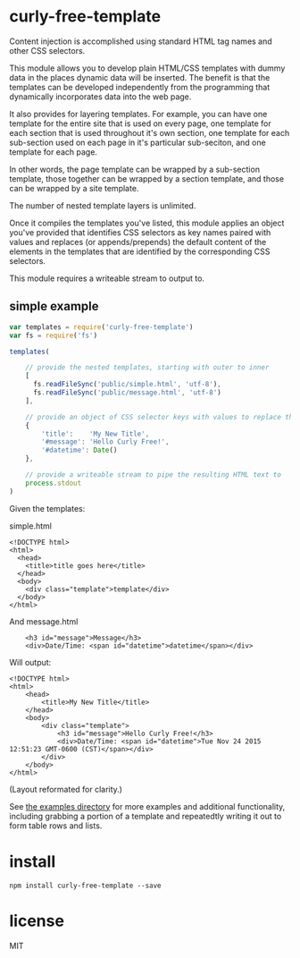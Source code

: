 # curly-free-template

Content injection is accomplished using standard HTML tag names and other CSS selectors.

This module allows you to develop plain HTML/CSS templates with dummy data in the places dynamic
data will be inserted. The benefit is that the templates can be developed independently from the
programming that dynamically incorporates data into the web page.

It also provides for layering templates. For example, you can have one template for the entire
site that is used on every page, one template for each section that is used throughout it's own
section, one template for each sub-section used on each page in it's particular sub-seciton, and
one template for each page.

In other words, the page template can be wrapped by a sub-section template, those together can
be wrapped by a section template, and those can be wrapped by a site template.

The number of nested template layers is unlimited.

Once it compiles the templates you've listed, this module applies an object you've provided that
identifies CSS selectors as key names paired with values and replaces (or appends/prepends) the
default content of the elements in the templates that are identified by the corresponding CSS
selectors.

This module requires a writeable stream to output to.

## simple example

``` js
var templates = require('curly-free-template')
var fs = require('fs')

templates(

    // provide the nested templates, starting with outer to inner
    [
      fs.readFileSync('public/simple.html', 'utf-8'),
      fs.readFileSync('public/message.html', 'utf-8')
    ],

    // provide an object of CSS selector keys with values to replace the default template text
    {
        'title':    'My New Title',
        '#message': 'Hello Curly Free!',
        '#datetime': Date()
    },

    // provide a writeable stream to pipe the resulting HTML text to
    process.stdout
)
```

Given the templates:

simple.html
```
<!DOCTYPE html>
<html>
  <head>
    <title>title goes here</title>
  </head>
  <body>
    <div class="template">template</div>
  </body>
</html>
```

And message.html
```
    <h3 id="message">Message</h3>
    <div>Date/Time: <span id="datetime">datetime</span></div>
```

Will output:
```
<!DOCTYPE html>
<html>
    <head>
        <title>My New Title</title>
    </head>
    <body>
        <div class="template">
            <h3 id="message">Hello Curly Free!</h3>
            <div>Date/Time: <span id="datetime">Tue Nov 24 2015 12:51:23 GMT-0600 (CST)</span></div>
        </div>
    </body>
</html>
```
(Layout reformated for clarity.)

See [the examples directory](https://github.com/bloodyKnuckles/curly-free-template/tree/master/examples)
for more examples and additional functionality, including grabbing a portion of a template and
repeatedtly writing it out to form table rows and lists.

# install

`npm install curly-free-template --save`

# license

MIT
